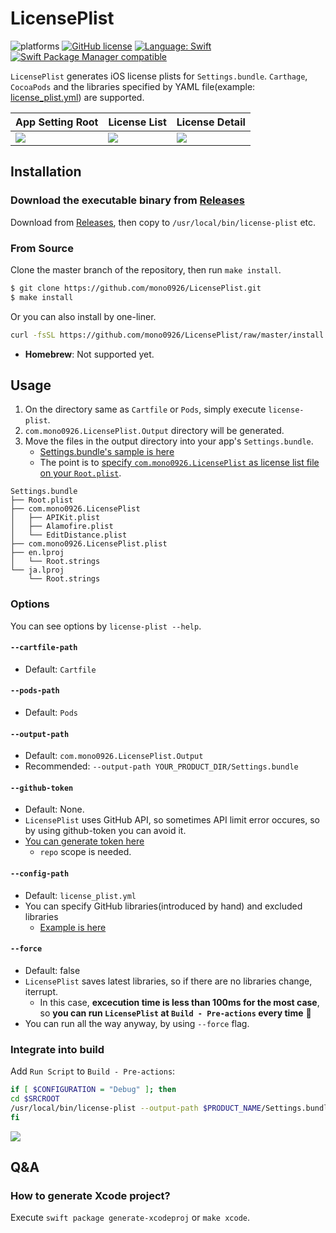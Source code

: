 # LicensePlist

![platforms](https://img.shields.io/badge/platforms-iOS-333333.svg)
[![GitHub license](https://img.shields.io/badge/license-MIT-lightgrey.svg)](https://raw.githubusercontent.com/mono0926/NativePopup/master/LICENSE)
[![Language: Swift](https://img.shields.io/badge/swift-3.1-4BC51D.svg?style=flat)](https://developer.apple.com/swift)
[![Swift Package Manager compatible](https://img.shields.io/badge/Swift%20Package%20Manager-compatible-brightgreen.svg)](https://github.com/apple/swift-package-manager)

`LicensePlist` generates iOS license plists for `Settings.bundle`.
`Carthage`, `CocoaPods` and the libraries specified by YAML file(example: [license_plist.yml](https://github.com/mono0926/LicensePlist/blob/master/Tests/LicensePlistTests/Resources/license_plist.yml)) are supported.

App Setting Root | License List | License Detail
--- | --- | ---
![](https://github.com/mono0926/LicensePlist/raw/master/Screenshots/root.png) | ![](https://github.com/mono0926/LicensePlist/raw/master/Screenshots/list.png) | ![](https://github.com/mono0926/LicensePlist/raw/master/Screenshots/detail.png)

## Installation

### Download the executable binary from [Releases](https://github.com/mono0926/LicensePlist/releases)

Download from [Releases](https://github.com/mono0926/LicensePlist/releases), then copy to `/usr/local/bin/license-plist` etc.

### From Source

Clone the master branch of the repository, then run `make install`.

```sh
$ git clone https://github.com/mono0926/LicensePlist.git
$ make install
```

Or you can also install by one-liner.

```sh
curl -fsSL https://github.com/mono0926/LicensePlist/raw/master/install.sh | sh
```

- **Homebrew**: Not supported yet.

## Usage

1. On the directory same as `Cartfile` or `Pods`, simply execute `license-plist`.
2. `com.mono0926.LicensePlist.Output` directory will be generated.
3. Move the files in the output directory into your app's `Settings.bundle`.
    - [Settings.bundle's sample is here](https://github.com/mono0926/LicensePlist/raw/master/Settings.bundle.zip)
    - The point is to [specify `com.mono0926.LicensePlist` as license list file on your `Root.plist`](https://github.com/mono0926/LicensePlist/blob/master/Settings.bundle/Root.plist#L19).

```
Settings.bundle
├── Root.plist
├── com.mono0926.LicensePlist
│   ├── APIKit.plist
│   ├── Alamofire.plist
│   └── EditDistance.plist
├── com.mono0926.LicensePlist.plist
├── en.lproj
│   └── Root.strings
└── ja.lproj
    └── Root.strings
```

### Options

You can see options by `license-plist --help`.

#### `--cartfile-path`

- Default: `Cartfile`

#### `--pods-path`

- Default: `Pods`

#### `--output-path`

- Default: `com.mono0926.LicensePlist.Output`
- Recommended: `--output-path YOUR_PRODUCT_DIR/Settings.bundle`


#### `--github-token`

- Default: None.
- `LicensePlist` uses GitHub API, so sometimes API limit error occures, so by using github-token you can avoid it.
- [You can generate token here](https://github.com/settings/tokens/new)
    - `repo` scope is needed.

#### `--config-path`

- Default: `license_plist.yml`
- You can specify GitHub libraries(introduced by hand) and excluded libraries
    - [Example is here](https://github.com/mono0926/LicensePlist/blob/master/Tests/LicensePlistTests/Resources/license_plist.yml)


#### `--force`

- Default: false
- `LicensePlist` saves latest libraries, so if there are no libraries change, iterrupt.
    - In this case, **excecution time is less than 100ms for the most case**, so **you can run `LicensePlist` at `Build - Pre-actions` every time** 🎉
- You can run all the way anyway, by using `--force` flag.

### Integrate into build

Add `Run Script` to `Build - Pre-actions`:

```sh
if [ $CONFIGURATION = "Debug" ]; then
cd $SRCROOT
/usr/local/bin/license-plist --output-path $PRODUCT_NAME/Settings.bundle
fi
```

![](https://github.com/mono0926/LicensePlist/raw/master/Screenshots/pre_build_action.png)


## Q&A

### How to generate Xcode project?

Execute `swift package generate-xcodeproj` or `make xcode`.